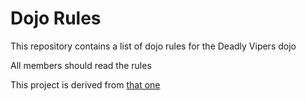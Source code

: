 Dojo Rules
==========

This repository contains a list of dojo rules for the Deadly Vipers dojo

All members should read the rules

This project is derived from [that one](https://github.com/deadlyvipers)
